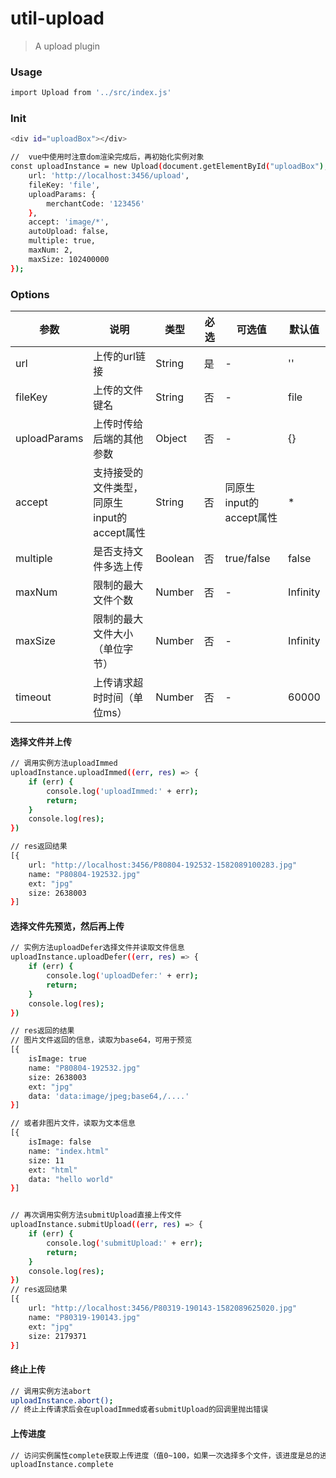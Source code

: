 # **util-upload**

> A upload plugin

### **Usage**
``` bash
import Upload from '../src/index.js'
```
### **Init**
```bash
<div id="uploadBox"></div>

//  vue中使用时注意dom渲染完成后，再初始化实例对象
const uploadInstance = new Upload(document.getElementById("uploadBox"), {
    url: 'http://localhost:3456/upload',
    fileKey: 'file',
    uploadParams: {
        merchantCode: '123456'
    },
    accept: 'image/*',
    autoUpload: false,
    multiple: true,
    maxNum: 2,
    maxSize: 102400000
});
```

### **Options**

参数|说明|类型|必选|可选值|默认值
-|-|-|-|-|-
url|上传的url链接|String|是|-|''
fileKey|上传的文件键名|String|否|-|file
uploadParams|上传时传给后端的其他参数|Object|否|-|{}
accept|支持接受的文件类型，同原生input的accept属性|String|否|同原生input的accept属性|*
multiple|是否支持文件多选上传|Boolean|否|true/false|false
maxNum|限制的最大文件个数|Number|否|-|Infinity
maxSize|限制的最大文件大小（单位字节）|Number|否|-|Infinity
timeout|上传请求超时时间（单位ms）|Number|否|-|60000

#### 选择文件并上传
```bash
// 调用实例方法uploadImmed
uploadInstance.uploadImmed((err, res) => {
	if (err) {
		console.log('uploadImmed:' + err);
		return;
	}
	console.log(res);
})

// res返回结果
[{
	url: "http://localhost:3456/P80804-192532-1582089100283.jpg"
	name: "P80804-192532.jpg"
	ext: "jpg"
	size: 2638003
}]
```

#### 选择文件先预览，然后再上传
```bash
// 实例方法uploadDefer选择文件并读取文件信息
uploadInstance.uploadDefer((err, res) => {
	if (err) {
		console.log('uploadDefer:' + err);
		return;
	}
	console.log(res);
})

// res返回的结果
// 图片文件返回的信息，读取为base64，可用于预览
[{
    isImage: true
    name: "P80804-192532.jpg"
    size: 2638003
    ext: "jpg"
    data: 'data:image/jpeg;base64,/....'
}]

// 或者非图片文件，读取为文本信息
[{
    isImage: false
    name: "index.html"
    size: 11
    ext: "html"
    data: "hello world"
}]


// 再次调用实例方法submitUpload直接上传文件
uploadInstance.submitUpload((err, res) => {
	if (err) {
		console.log('submitUpload:' + err);
		return;
	}
	console.log(res);
})
// res返回结果
[{
	url: "http://localhost:3456/P80319-190143-1582089625020.jpg"
	name: "P80319-190143.jpg"
	ext: "jpg"
	size: 2179371
}]
```

#### 终止上传
```bash
// 调用实例方法abort
uploadInstance.abort();
// 终止上传请求后会在uploadImmed或者submitUpload的回调里抛出错误
```

#### 上传进度
```bash
// 访问实例属性complete获取上传进度（值0~100，如果一次选择多个文件，该进度是总的进度）
uploadInstance.complete
```


